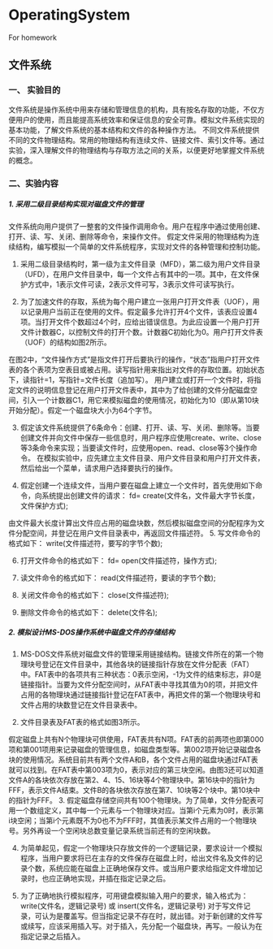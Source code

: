 # OperatingSystem
For homework

## 文件系统

### 一、 实验目的
文件系统是操作系统中用来存储和管理信息的机构，具有按名存取的功能，不仅方便用户的使用，而且能提高系统效率和保证信息的安全可靠。模拟文件系统实现的基本功能，了解文件系统的基本结构和文件的各种操作方法。
    不同文件系统提供不同的文件物理结构。常用的物理结构有连续文件、链接文件、索引文件等。通过实验，深入理解文件的物理结构与存取方法之间的关系，以便更好地掌握文件系统的概念。
### 二、实验内容
##### 1.	采用二级目录结构实现对磁盘文件的管理
文件系统向用户提供了一整套的文件操作调用命令。用户在程序中通过使用创建、打开、读、写、关闭、删除等命令，来操作文件。
假定文件采用的物理结构为连续结构，编写模拟一个简单的文件系统程序，实现对文件的各种管理和控制功能。
1. 采用二级目录结构时，第一级为主文件目录（MFD），第二级为用户文件目录（UFD），在用户文件目录中，每一个文件占有其中的一项。其中，在文件保护方式中，1表示文件可读，2表示文件可写，3表示文件可读写执行。

2. 为了加速文件的存取，系统为每个用户建立一张用户打开文件表（UOF），用以记录用户当前正在使用的文件。假定最多允许打开4个文件，该表应设置4项。当打开文件个数超过4个时，应给出错误信息。为此应设置一个用户打开文件计数器C，以控制文件的打开个数。计数器C初始化为0。用户打开文件表（UOF）的结构如图2所示。

在图2中，“文件操作方式”是指文件打开后要执行的操作，“状态”指用户打开文件表的各个表项为空表目或被占用。读写指针用来指出对文件的存取位置。初始状态下，读指针=1，写指针=文件长度（追加写）。
用户建立或打开一个文件时，将指定文件的说明信息登记在用户打开文件表中，其中为了给创建的文件分配磁盘空间，引入一个计数器C1，用它来模拟磁盘的使用情况，初始化为10（即从第10块开始分配）。假定一个磁盘块大小为64个字节。

3. 假定该文件系统提供了6条命令：创建、打开、读、写、关闭、删除等。当要创建文件并向文件中保存一些信息时，用户程序应使用create、write、close等3条命令来实现；当要读文件时，应使用open、read、close等3个操作命令。
在模拟实验中，应先建立主文件目录、用户文件目录和用户打开文件表，然后给出一个菜单，请求用户选择要执行的操作。

4. 假定创建一个连续文件，当用户要在磁盘上建立一个文件时，首先使用如下命令，向系统提出创建文件的请求：
fd= create(文件名，文件最大字节长度，文件保护方式);

由文件最大长度计算出文件应占用的磁盘块数，然后模拟磁盘空间的分配程序为文件分配空间，并登记在用户文件目录表中，再返回文件描述符。
5. 写文件命令的格式如下：
write(文件描述符，要写的字节个数);

6. 打开文件命令的格式如下：
fd= open(文件描述符，操作方式);

7. 读文件命令的格式如下：
read(文件描述符，要读的字节个数);

8. 关闭文件命令的格式如下：
close(文件描述符);

9. 删除文件命令的格式如下：
delete(文件名);

##### 2.	模拟设计MS-DOS操作系统中磁盘文件的存储结构
1. MS-DOS文件系统对磁盘文件的管理采用链接结构。链接文件所在的第一个物理块号登记在文件目录中，其他各块的链接指针存放在文件分配表（FAT）中。FAT表中的各项共有三种状态：0表示空闲，-1为文件的结束标志，非0是链接指针。当要为文件分配空间时，从FAT表中寻找其值为0的项，并把文件占用的各物理块通过链接指针登记在FAT表中，再把文件的第一个物理块号和文件占用的块数登记在文件目录表中。

2. 文件目录表及FAT表的格式如图3所示。
 
假定磁盘上共有N个物理块可供使用，FAT表共有N项。FAT表的前两项也即第000项和第001项用来记录磁盘的管理信息，如磁盘类型等。第002项开始记录磁盘各块的使用情况。系统目前共有两个文件A和B，各个文件占用的磁盘块通过FAT表就可以找到。在FAT表中第003项为0，表示对应的第三块空闲。由图3还可以知道文件A的各块依次存放在第2、4、15、16块等4个物理块中。第16块中的指针为FFF，表示文件A结束。文件B的各块依次存放在第7、10块等2个块中。第10块中的指针为FFF。
3. 假定磁盘存储空间共有100个物理块。为了简单，文件分配表可用一个数组定义，其中每一个元素与一个物理块对应。当第i个元素为0时，表示第i块空闲；当第i个元素既不为0也不为FFF时，其值表示某文件占用的一个物理块号。另外再设一个空闲块总数变量记录系统当前还有的空闲块数。

4. 为简单起见，假定一个物理块只存放文件的一个逻辑记录，要求设计一个模拟程序，当用户要求将已在主存的文件保存在磁盘上时，给出文件名及文件的记录个数，系统应能在磁盘上正确地保存文件。或当用户要求给指定文件增加记录时，也应正确地实现，并插在指定记录之后。

5. 为了正确地执行模拟程序，可用键盘模拟输入用户的要求，输入格式为：
write(文件名，逻辑记录号)
或
insert(文件名，逻辑记录号)
对于写文件记录，可认为是覆盖写。但当指定记录不存在时，就出错。对于新创建的文件写或续写，应该采用插入写。对于插入，先分配一个磁盘块，再写。一般认为在指定记录之后插入。


